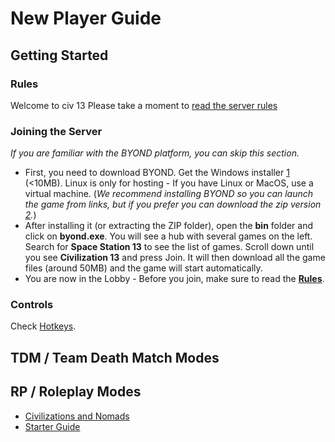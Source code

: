 # New Player Guide
## Getting Started

### Rules

Welcome to civ 13 Please take a moment to [read the server
rules](Rules "wikilink")

### Joining the Server

*If you are familiar with the BYOND platform, you can skip this
section.*

  - First, you need to download BYOND. Get the Windows installer
    [1](http://www.byond.com/download/build/512/512.1462_byond.exe)
    (\<10MB). Linux is only for hosting - If you have Linux or MacOS,
    use a virtual machine. (*We recommend installing BYOND so you can
    launch the game from links, but if you prefer you can download the
    zip version
    [2](http://www.byond.com/download/build/512/512.1462_byond.zip).*)
  - After installing it (or extracting the ZIP folder), open the **bin**
    folder and click on **byond.exe**. You will see a hub with several
    games on the left. Search for **Space Station 13** to see the list
    of games. Scroll down until you see **Civilization 13** and press
    Join. It will then download all the game files (around 50MB) and the
    game will start automatically.
  - You are now in the Lobby - Before you join, make sure to read the
    **[Rules](Rules "wikilink")**.

### Controls
Check [Hotkeys](Hotkeys).

## TDM / Team Death Match Modes

## RP / Roleplay Modes

  - [Civilizations and Nomads](Civilizations_and_Nomads "wikilink")
  - [Starter Guide](Starter_Guide "wikilink")

